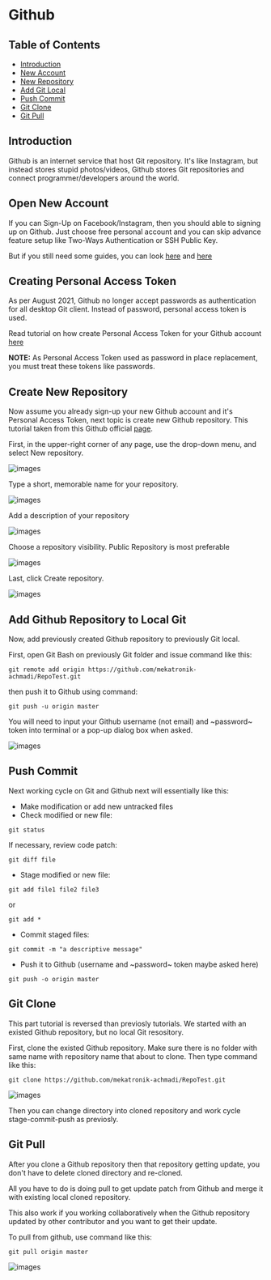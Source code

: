 # Github

## Table of Contents
- [Introduction](https://github.com/mekatronik-achmadi/md_tutorial/blob/master/electronic/tutorials/github.md#introduction)
- [New Account](https://github.com/mekatronik-achmadi/md_tutorial/blob/master/electronic/tutorials/github.md#open-new-account)
- [New Repository](https://github.com/mekatronik-achmadi/md_tutorial/blob/master/electronic/tutorials/github.md#create-new-repository)
- [Add Git Local](https://github.com/mekatronik-achmadi/md_tutorial/blob/master/electronic/tutorials/github.md#add-github-repository-to-local-git)
- [Push Commit](https://github.com/mekatronik-achmadi/md_tutorial/blob/master/electronic/tutorials/github.md#push-commit)
- [Git Clone](https://github.com/mekatronik-achmadi/md_tutorial/blob/master/electronic/tutorials/github.md#git-clone)
- [Git Pull](https://github.com/mekatronik-achmadi/md_tutorial/blob/master/electronic/tutorials/github.md#git-pull		)

## Introduction

Github is an internet service that host Git repository.
It's like Instagram, but instead stores stupid photos/videos,
Github stores Git repositories and connect programmer/developers around the world.

## Open New Account

If you can Sign-Up on Facebook/Instagram, then you should able to signing up on Github.
Just choose free personal account and you can skip advance feature setup like Two-Ways Authentication or SSH Public Key.

But if you still need some guides, you can look [here](https://git-scm.com/book/en/v2/GitHub-Account-Setup-and-Configuration) and [here](https://www.wikihow.com/Create-an-Account-on-GitHub)

## Creating Personal Access Token

As per August 2021, Github no longer accept passwords as authentication for all desktop Git client.
Instead of password, personal access token is used.

Read tutorial on how create Personal Access Token for your Github account [here](https://github.com/mekatronik-achmadi/md_tutorial/blob/master/electronic/tutorials/github_token.md)

**NOTE:** As Personal Access Token used as password in place replacement, you must treat these tokens like passwords.

## Create New Repository

Now assume you already sign-up your new Github account and it's Personal Access Token, next topic is create new Github repository.
This tutorial taken from this Github official [page](https://docs.github.com/en/github/getting-started-with-github/create-a-repo).

First, in the upper-right corner of any page, use the drop-down menu, and select New repository.

![images](images/githubreponew0.png?raw=true)

Type a short, memorable name for your repository.

![images](images/githubreponew1.png?raw=true)

Add a description of your repository

![images](images/githubreponew2.png?raw=true)

Choose a repository visibility. Public Repository is most preferable

![images](images/githubreponew3.png?raw=true)

Last, click Create repository.

![images](images/githubreponew4.png?raw=true)

## Add Github Repository to Local Git

Now, add previously created Github repository to previously Git local.

First, open Git Bash on previously Git folder and issue command like this:

```
git remote add origin https://github.com/mekatronik-achmadi/RepoTest.git
```

then push it to Github using command:

```
git push -u origin master
```

You will need to input your Github username (not email) and ~password~ token into terminal or a pop-up dialog box when asked.

![images](images/gitpush.JPG?raw=true)

## Push Commit

Next working cycle on Git and Github next will essentially like this:
- Make modification or add new untracked files
- Check modified or new file:

```
git status
```

If necessary, review code patch:

```
git diff file
```

- Stage modified or new file:

```
git add file1 file2 file3
```

or

```
git add *
```

- Commit staged files:

```
git commit -m "a descriptive message"
```

- Push it to Github (username and ~password~ token maybe asked here)

```
git push -o origin master
```

## Git Clone

This part tutorial is reversed than previosly tutorials.
We started with an existed Github repository, but no local Git resository.

First, clone the existed Github repository.
Make sure there is no folder with same name with repository name that about to clone.
Then type command like this:

```
git clone https://github.com/mekatronik-achmadi/RepoTest.git
```

![images](images/gitclone.JPG?raw=true)

Then you can change directory into cloned repository and work cycle stage-commit-push as previosly.

## Git Pull

After you clone a Github repository then that repository getting update, 
you don't have to delete cloned directory and re-cloned.

All you have to do is doing pull to get update patch from Github
and merge it with existing local cloned repository.

This also work if you working collaboratively when the Github repository updated by other contributor
and you want to get their update.

To pull from github, use command like this:

```
git pull origin master
```

![images](images/gitpull.JPG?raw=true)